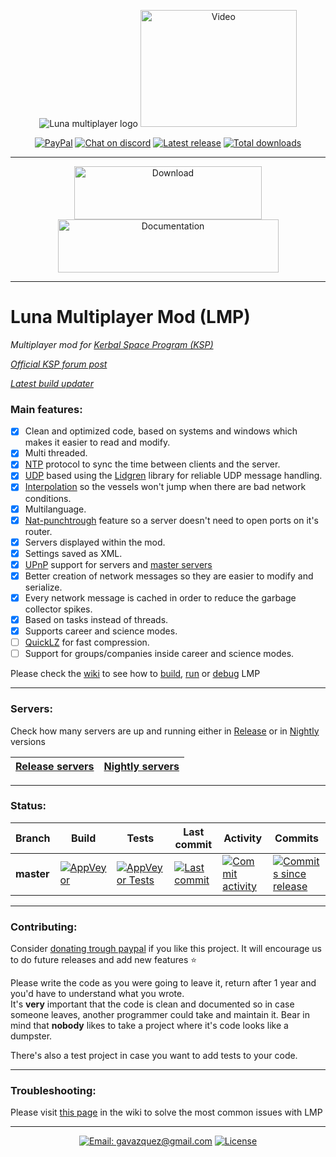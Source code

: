 <p align="center">
    <img src="../img/logo.png" alt="Luna multiplayer logo"/>
    <a href="https://www.youtube.com/watch?v=gf6xyLnpnoM"><img src="https://img.youtube.com/vi/gf6xyLnpnoM/0.jpg" alt="Video" height="187" width="250"/></a>
</p>

<p align="center">
    <a href="https://paypal.me/gavazquez"><img src="https://img.shields.io/badge/paypal-donate-yellow.svg" alt="PayPal"/></a>
    <a href="https://discord.gg/S6bQR5q"><img src="https://img.shields.io/discord/378456662392045571.svg" alt="Chat on discord"/></a>
    <a href="https://github.com/LunaMultiplayer/LunaMultiplayer/releases"><img src="https://img.shields.io/github/release/lunamultiplayer/lunamultiplayer.svg" alt="Latest release" /></a>
    <a href="https://github.com/LunaMultiplayer/LunaMultiplayer/releases"><img src="https://img.shields.io/github/downloads/lunamultiplayer/lunamultiplayer/total.svg" alt="Total downloads" /></a>
</p>

---

<p align="center">
  <a href="https://github.com/LunaMultiplayer/LunaMultiplayer/releases/latest"><img src="https://github.com/LunaMultiplayer/LunaMultiplayer/blob/master/External/downloadIcon.png" alt="Download" height="85" width="300"/></a>
  <a href="https://github.com/LunaMultiplayer/LunaMultiplayer/wiki"><img src="https://github.com/LunaMultiplayer/LunaMultiplayer/blob/master/External/documentationIcon.png" alt="Documentation" height="85" width="353"/></a>
</p>

---

# Luna Multiplayer Mod (LMP)

*Multiplayer mod for [Kerbal Space Program (KSP)](https://kerbalspaceprogram.com)*

*[Official KSP forum post](https://forum.kerbalspaceprogram.com/index.php?/topic/168271-131-luna-multiplayer-lmp-alpha/)*

*[Latest build updater](https://github.com/LunaMultiplayer/LunaMultiplayerUpdater)*

### Main features:

- [x] Clean and optimized code, based on systems and windows which makes it easier to read and modify.
- [x] Multi threaded.
- [x] [NTP](https://en.wikipedia.org/wiki/Network_Time_Protocol) protocol to sync the time between clients and the server.
- [x] [UDP](https://en.wikipedia.org/wiki/User_Datagram_Protocol) based using the [Lidgren](https://github.com/lidgren/lidgren-network-gen3) library for reliable UDP message handling.
- [x] [Interpolation](http://www.gabrielgambetta.com/entity-interpolation.html) so the vessels won't jump when there are bad network conditions.
- [x] Multilanguage.
- [x] [Nat-punchtrough](https://github.com/LunaMultiplayer/LunaMultiplayer/wiki/Master-server) feature so a server doesn't need to open ports on it's router.
- [x] Servers displayed within the mod.
- [x] Settings saved as XML.
- [x] [UPnP](https://en.wikipedia.org/wiki/Universal_Plug_and_Play) support for servers and [master servers](https://github.com/LunaMultiplayer/LunaMultiplayer/wiki/Master-server)
- [x] Better creation of network messages so they are easier to modify and serialize.
- [x] Every network message is cached in order to reduce the garbage collector spikes.
- [x] Based on tasks instead of threads.
- [x] Supports career and science modes.
- [ ] [QuickLZ](http://www.quicklz.com) for fast compression.
- [ ] Support for groups/companies inside career and science modes.

Please check the [wiki](https://github.com/LunaMultiplayer/LunaMultiplayer/wiki) to see how to [build](https://github.com/LunaMultiplayer/LunaMultiplayer/wiki/How-to-compile-LMP), [run](https://github.com/LunaMultiplayer/LunaMultiplayer/wiki/How-to-play-with-LMP.) or [debug](https://github.com/LunaMultiplayer/LunaMultiplayer/wiki/Debugging-in-Visual-studio) LMP

---
### Servers:

Check how many servers are up and running either in [Release](../../wiki/How-to-get-the-latest-version-of-LMP) or in [Nightly](../../wiki/How-to-get-nightly-builds) versions

| [Release servers](http://dagger.ole32.com:8701/servers) | [Nightly servers](http://dagger.ole32.com:8751) |
| ------------------------------------------------------  | ------------------------------------------------------- |
---

### Status:

|   Branch   |   Build  |   Tests  |  Last commit  |   Activity    |    Commits    |
| ---------- | -------- | -------- | ------------- | ------------- | ------------- |
| **master** |[![AppVeyor](https://img.shields.io/appveyor/ci/gavazquez/lunamultiplayer/master.svg?logo=appveyor)](https://ci.appveyor.com/project/gavazquez/lunamultiplayer/branch/master) | [![AppVeyor Tests](https://img.shields.io/appveyor/tests/gavazquez/lunamultiplayer/master.svg?logo=appveyor)](https://ci.appveyor.com/project/gavazquez/lunamultiplayer/branch/master/tests) | [![Last commit](https://img.shields.io/github/last-commit/lunamultiplayer/lunamultiplayer/master.svg)](https://github.com/LunaMultiplayer/LunaMultiplayer/commits/master) | [![Commit activity](https://img.shields.io/github/commit-activity/y/lunamultiplayer/lunamultiplayer.svg)](https://github.com/LunaMultiplayer/LunaMultiplayer/commits/master) | [![Commits since release](https://img.shields.io/github/commits-since/lunamultiplayer/lunamultiplayer/latest.svg)](https://github.com/LunaMultiplayer/LunaMultiplayer/commits/master)

---

### Contributing:

Consider [donating trough paypal](https://paypal.me/gavazquez) if you like this project. 
It will encourage us to do future releases and add new features :star:

Please write the code as you were going to leave it, return after 1 year and you'd have to understand what you wrote.  
It's **very** important that the code is clean and documented so in case someone leaves, another programmer could take and maintain it. Bear in mind that **nobody** likes to take a project where it's code looks like a dumpster.

There's also a test project in case you want to add tests to your code.

---

### Troubleshooting:

Please visit [this page](https://github.com/LunaMultiplayer/LunaMultiplayer/wiki/Troubleshooting) in the wiki to solve the most common issues with LMP

---

<p align="center">
  <a href="mailto:gavazquez@gmail.com"><img src="https://img.shields.io/badge/email-gavazquez@gmail.com-blue.svg?style=flat" alt="Email: gavazquez@gmail.com" /></a>
  <a href="./LICENSE"><img src="https://img.shields.io/github/license/lunamultiplayer/LunaMultiPlayer.svg" alt="License" /></a>
</p>
